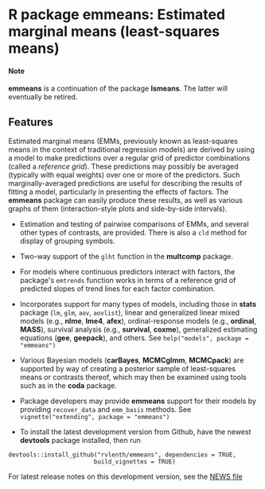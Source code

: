 R package **emmeans**: Estimated marginal means (least-squares means)
====

#### Note
**emmeans** is a continuation of the package **lsmeans**. The latter will eventually be retired.

## Features
Estimated marginal means (EMMs, previously known as least-squares means in the context of traditional regression models) are derived by using a model to make predictions over a regular grid of predictor combinations (called a *reference grid*). These predictions may possibly be averaged (typically with equal weights) over one or more of the predictors. Such marginally-averaged predictions are useful for describing the results of fitting a model, particularly in presenting the effects of factors. The **emmeans** package can easily produce these results, as well as various graphs of them (interaction-style plots and side-by-side intervals).
* Estimation and testing of pairwise comparisons of EMMs, and several other types of contrasts, are provided. There is also a `cld` method for display of grouping symbols.
* Two-way support of the `glht` function in the **multcomp** package.
* For models where continuous predictors interact with factors, the package's `emtrends` function works in terms of a reference grid of predicted slopes of trend lines for each factor combination.
* Incorporates support for many types of models, including those in **stats** package (`lm`, `glm`, `aov`, `aovlist`), linear and generalized linear mixed models (e.g., **nlme**, **lme4**, **afex**), ordinal-response models (e.g., **ordinal**, **MASS**), survival analysis (e.g., **survival**, **coxme**), generalized estimating equations (**gee**, **geepack**), and others. See `help("models", package = "emmeans")`
* Various Bayesian models (**carBayes**, **MCMCglmm**, **MCMCpack**) are supported by way of creating a posterior sample of least-squares means or contrasts thereof, which may then be examined using tools such as in the **coda** package.
* Package developers may provide **emmeans** support for their models by providing `recover_data` and `emm_basis` methods. See `vignette("extending", package = "emmeans")`


* To install the latest development version from Github, have the newest **devtools** package installed, then run
```
devtools::install_github("rvlenth/emmeans", dependencies = TRUE,
                        build_vignettes = TRUE)
```
For latest release notes on this development version, see the [NEWS file](https://github.com/rvlenth/emmeans/blob/master/inst/NEWS)
